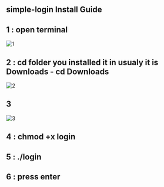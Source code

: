 

## simple-login Install Guide



 
## 1 :  open terminal
![1](https://github.com/cybergas123/random-number-generator/assets/103848773/6c0f38da-9ea7-4072-865a-97a8ec244cf4)

## 2 :  cd folder you installed it in usualy it is Downloads - cd Downloads
![2](https://github.com/cybergas123/random-number-generator/assets/103848773/42bce3b8-4384-4d94-ae31-3017fde17622)

## 3
![3](https://github.com/cybergas123/random-number-generator/assets/103848773/212ee1ab-21ce-4558-a456-ce6fd89b0a00)

## 4 :  chmod +x login

## 5 :  ./login

## 6 : press enter
